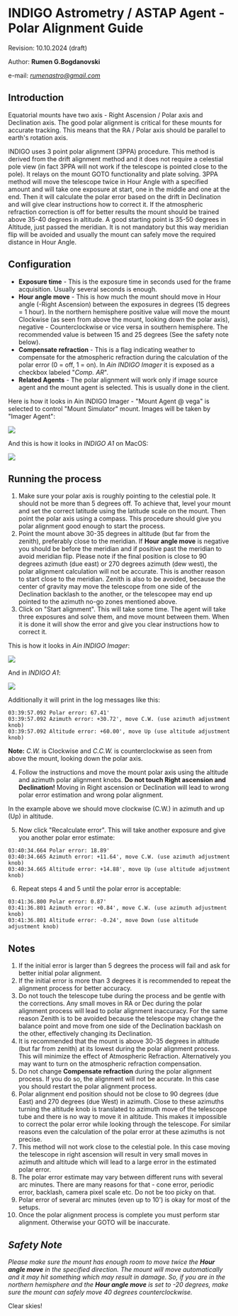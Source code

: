 # INDIGO Astrometry / ASTAP Agent - Polar Alignment Guide

Revision: 10.10.2024 (draft)

Author: **Rumen G.Bogdanovski**

e-mail: *rumenastro@gmail.com*

## Introduction

Equatorial mounts have two axis - Right Ascension / Polar axis and Declination axis. The good polar alignment is critical for these mounts for accurate tracking. This means that the RA / Polar axis should be parallel to earth's rotation axis.

INDIGO uses 3 point polar alignment (3PPA) procedure. This method is derived from the drift alignment method and it does not require a celestial pole view (in fact 3PPA will not work if the telescope is pointed close to the pole). It relays on the mount GOTO functionality and plate solving. 3PPA method will move the telescope twice in Hour Angle with a specified amount and will take one exposure at start, one in the middle and one at the end. Then it will calculate the polar error based on the drift in Declination and will give clear instructions how to correct it. If the atmospheric refraction correction is off for better results the mount should be trained above 35-40 degrees in altitude. A good starting point is 35-50 degrees in Altitude, just passed the meridian. It is not mandatory but this way meridian flip will be avoided and usually the mount can safely move the required distance in Hour Angle.

## Configuration
- **Exposure time** - This is the exposure time in seconds used for the frame acquisition. Usually several seconds is enough.
- **Hour angle move** - This is how much the mount should move in Hour angle (-Right Ascension) between the exposures in degrees (15 degrees = 1 hour). In the northern hemisphere positive value will move the mount Clockwise (as seen from above the mount, looking down the polar axis), negative - Counterclockwise or vice versa in southern hemisphere. The recommended value is between 15 and 25 degrees (See the safety note below).
- **Compensate refraction** - This is a flag indicating weather to compensate for the atmospheric refraction during the calculation of the polar error (0 = off, 1 = on). In *Ain INDIGO Imager* it is exposed as a checkbox labeled "*Comp. AR*".
- **Related Agents** - The polar alignment will work only if image source agent and the mount agent is selected. This is usually done in the client.

 Here is how it looks in Ain INDIGO Imager - "Mount Agent @ vega" is selected to control "Mount Simulator" mount. Images will be taken by "Imager Agent":

 ![](POLAR_ALIGNMENT/pa_config.png)

 And this is how it looks in *INDIGO A1* on MacOS:

 ![](POLAR_ALIGNMENT/pa_config_cm.png)

## Running the process
1. Make sure your polar axis is roughly pointing to the celestial pole. It should not be more than 5 degrees off. To achieve that, level your mount and set the correct latitude using the latitude scale on the mount. Then point the polar axis using a compass. This procedure should give you polar alignment good enough to start the process.
2. Point the mount above 30-35 degrees in altitude (but far from the zenith), preferably close to the meridian. If **Hour angle move** is negative you should be before the meridian and if positive past the meridian to avoid meridian flip. Please note if the final position is close to 90 degrees azimuth (due east) or 270 degrees azimuth (dew west), the polar alignment calculation will not be accurate. This is another reason to start close to the meridian. Zenith is also to be avoided, because the center of gravity may move the telescope from one side of the Declination backlash to the another, or the telescopee may end up pointed to the azimuth no-go zones mentioned above.
3. Click on "Start alignment". This will take some time. The agent will take three exposures and solve them, and move mount between them. When it is done it will show the error and give you clear instructions how to correct it.

 This is how it looks in *Ain INDIGO Imager*:

 ![](POLAR_ALIGNMENT/pa_start.png)

 And in *INDIGO A1*:

 ![](POLAR_ALIGNMENT/pa_start_cm.png)

 Additionally it will print in the log messages like this:

 ```
 03:39:57.092 Polar error: 67.41'
 03:39:57.092 Azimuth error: +30.72', move C.W. (use azimuth adjustment knob)
 03:39:57.092 Altitude error: +60.00', move Up (use altitude adjustment knob)
 ```

**Note:** *C.W.* is Clockwise and *C.C.W.* is counterclockwise as seen from above the mount, looking down the polar axis.

4. Follow the instructions and move the mount polar axis using the altitude and azimuth polar alignment knobs. **Do not touch Right ascension and Declination!** Moving in Right ascension or Declination will lead to wrong polar error estimation and wrong polar alignment.

In the example above we should move clockwise (C.W.) in azimuth and up (Up) in altitude.

5. Now click "Recalculate error". This will take another exposure and give you another polar error estimate:

 ```
 03:40:34.664 Polar error: 18.89'
 03:40:34.665 Azimuth error: +11.64', move C.W. (use azimuth adjustment knob)
 03:40:34.665 Altitude error: +14.88', move Up (use altitude adjustment knob)
 ```

6. Repeat steps 4 and 5 until the polar error is acceptable:

 ```
 03:41:36.800 Polar error: 0.87'
 03:41:36.801 Azimuth error: +0.84', move C.W. (use azimuth adjustment knob)
 03:41:36.801 Altitude error: -0.24', move Down (use altitude adjustment knob)
 ```

## Notes
1. If the initial error is larger than 5 degrees the process will fail and ask for better initial polar alignment.
2. If the initial error is more than 3 degrees it is recommended to repeat the alignment process for better accuracy.
3. Do not touch the telescope tube during the process and be gentle with the corrections. Any small moves in RA or Dec during the polar alignment process will lead to polar alignment inaccuracy. For the same reason Zenith is to be avoided because the telescope may change the balance point and move from one side of the Declination backlash on the other, effectively changing its Declination.
4. It is recommended that the mount is above 30-35 degrees in altitude (but far from zenith) at its lowest during the polar alignment process. This will minimize the effect of Atmospheric Refraction. Alternatively you may want to turn on the atmospheric refraction compensation.
5. Do not change **Compensate refraction** during the polar alignment process. If you do so, the alignment will not be accurate. In this case you should restart the polar alignment process.
6. Polar alignment end position should not be close to 90 degrees (due East) and 270 degrees (due West) in azimuth. Close to these azimuths turning the altitude knob is translated to azimuth move of the telescope tube and there is no way to move it in altitude. This makes it impossible to correct the polar error while looking through the telescope. For similar reasons even the calculation of the polar error at these azimuths is not precise.
7. This method will not work close to the celestial pole. In this case moving the telescope in right ascension will result in very small moves in azimuth and altitude which will lead to a large error in the estimated polar error.
8. The polar error estimate may vary between different runs with several arc minutes. There are many reasons for that - cone error, periodic error, backlash, camera pixel scale etc. Do not be too picky on that.
9. Polar error of several arc minutes (even up to 10') is okay for most of the setups.
10. Once the polar alignment process is complete you must perform star alignment. Otherwise your GOTO will be inaccurate.

## *Safety Note*
*Please make sure the mount has enough room to move twice the **Hour angle move** in the specified direction. The mount will move automatically and it may hit something which may result in damage. So, if you are in the northern hemisphere and the **Hour angle move** is set to -20 degrees, make sure the mount can safely move 40 degrees counterclockwise.*

Clear skies!  
